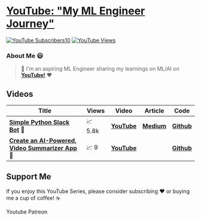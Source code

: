 # [**YouTube: "My ML Engineer Journey"**](https://www.youtube.com/@olivercarmont)

<a href="https://www.youtube.com/channel/UCipSxT7a3rn81vGLw9lqRkg?sub_confirmation=1">
      <img alt="YouTube Subscribers" title="Subscribe to my YouTube channel" src="https://freshidea.com/jonah/youtube-api/subscribers-badge.php?label=Subscribers&style=for-the-badge&color=red&labelColor=ce4630"/>10</a> 
<a href="https://www.youtube.com/channel/UClxKfQvYp5U-jmvM0hbj9eA"><img alt="YouTube Views" title="Subscribe to my YouTube channel" src="https://freshidea.com/jonah/youtube-api/view-count-badge.php?label=Views&style=for-the-badge&color=red&labelColor=ce4630#"/></a>

### About Me 😃

> 🤖 I'm an aspiring ML Engineer sharing my learnings on ML/AI on [**YouTube!**](https://www.youtube.com/@olivercarmont) ❤️

## Videos

| Title                                              | Views | Video  | Article | Code | 
| --------------------------------------------------- | ---------- | ------------------ | ------------------ | ------------------ |
| [**Simple Python Slack Bot**](https://www.youtube.com/watch?v=DyzNPAuGtcU&t=26s&ab_channel=OliverCarmont) 🤖 | 📈⁠ ⁠5.8k | [**YouTube**](https://www.youtube.com/watch?v=DyzNPAuGtcU&ab_channel=OliverCarmont)    | [**Medium**](https://olivercarmont.medium.com/how-to-make-a-simple-python-slack-bot-828d4a2f982c)  | [**Github**](https://github.com/olivercarmont/Python-Slack-Bot-In-2022/blob/main/README.md)         |
| [**Create an AI-Powered, Video Summarizer App**](https://www.youtube.com/watch?v=p1xBjx6rnmA&t=984s&ab_channel=OliverCarmont) 🎥 | 📈⁠ ⁠9 | [**YouTube**](https://www.youtube.com/watch?v=p1xBjx6rnmA&t=984s&ab_channel=OliverCarmont)    |   | [**Github**](https://github.com/olivercarmont/youtube-video-summarizer-app/tree/main)        |


## Support Me
If you enjoy this YouTube Series, please consider subscribing ❤️ or buying me a cup of coffee! ☕️

Youtube Patreon

